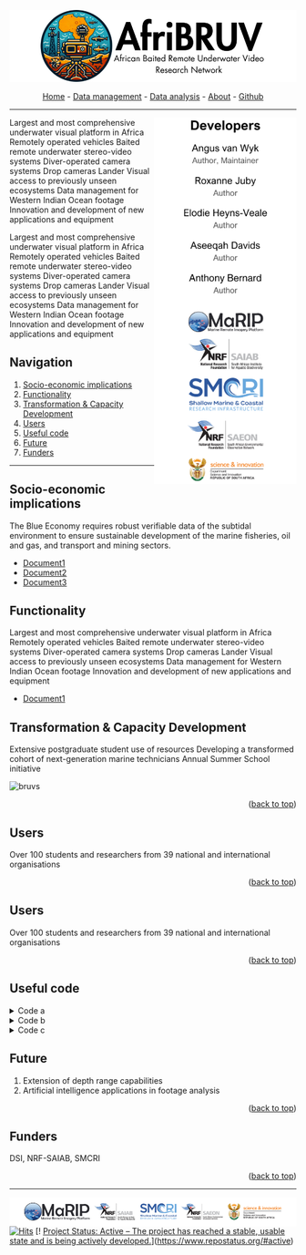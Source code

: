 <a name="readme-top"></a>


![Mar-RIP](/assets/img/afribruv_250.png)

<!--
<a href="https://aimeos.org/">
    <img src="/assets/img/afribruv.png" alt="Logo" title="afribruv" align="center" height="300" />
</a>
-->


<div align="center">
<a href="https://afribruv.github.io/">Home</a> - 
<a href="https://afribruv.github.io/about/">Data management</a> - 
<a href="https://afribruv.github.io/about/">Data analysis</a> - 
<a href="https://afribruv.github.io/about/">About</a> - 
<a href="https://github.com/AfriBRUV/afribruv.github.io">Github</a>
</div>

---

<img align="right" alt="GIF" src="/assets/img/developers_2.png" width="250" />

Largest and most comprehensive underwater visual platform in Africa
Remotely operated vehicles
Baited remote underwater stereo-video systems
Diver-operated camera systems
Drop cameras
Lander
Visual access to previously unseen ecosystems
Data management for Western Indian Ocean footage
Innovation and development of new applications and equipment

Largest and most comprehensive underwater visual platform in Africa
Remotely operated vehicles
Baited remote underwater stereo-video systems
Diver-operated camera systems
Drop cameras
Lander
Visual access to previously unseen ecosystems
Data management for Western Indian Ocean footage
Innovation and development of new applications and equipment


## Navigation 

1. [Socio-economic implications](https://nrf-saiab-marip.github.io/#socio-economic-implications)
2. [Functionality](https://nrf-saiab-marip.github.io/#functionality)
3. [Transformation & Capacity Development](https://nrf-saiab-marip.github.io/#transformation--capacity-development)
4. [Users](https://nrf-saiab-marip.github.io/#users)
5. [Useful code](https://nrf-saiab-marip.github.io/#useful-code)
6. [Future](https://nrf-saiab-marip.github.io/#future)
7. [Funders](https://nrf-saiab-marip.github.io/#funders)

***

## Socio-economic implications
The Blue Economy requires robust verifiable data of the subtidal environment to ensure sustainable development of the marine fisheries, oil and gas, and transport and mining sectors.

- [Document1](https://github.com/GlobalArchiveManual/CheckEM/blob/d080bfcdda1462d5d5838a217f45ebf07656aba4/Manuals/CheckEM_user_guide.pdf)
- [Document2](https://github.com/GlobalArchiveManual/CheckEM/blob/d080bfcdda1462d5d5838a217f45ebf07656aba4/Manuals/CheckEM_user_guide.pdf)
- [Document3](https://github.com/GlobalArchiveManual/CheckEM/blob/d080bfcdda1462d5d5838a217f45ebf07656aba4/Manuals/CheckEM_user_guide.pdf)


## Functionality
Largest and most comprehensive underwater visual platform in Africa
Remotely operated vehicles
Baited remote underwater stereo-video systems
Diver-operated camera systems
Drop cameras
Lander
Visual access to previously unseen ecosystems
Data management for Western Indian Ocean footage
Innovation and development of new applications and equipment
    
- [Document1](https://github.com/GlobalArchiveManual/CheckEM/blob/d080bfcdda1462d5d5838a217f45ebf07656aba4/Manuals/CheckEM_user_guide.pdf)

## Transformation & Capacity Development
Extensive postgraduate student use of resources
Developing a transformed cohort of next-generation marine technicians
Annual Summer School initiative

![bruvs](/assets/img/bruvs_infographic.png)

<p align="right">(<a href="#readme-top">back to top</a>)</p>

## Users
Over 100 students and researchers from 39 national and international organisations

<p align="right">(<a href="#readme-top">back to top</a>)</p>

## Users

Over 100 students and researchers from 39 national and international organisations

<p align="right">(<a href="#readme-top">back to top</a>)</p>

## Useful code

<details>
<summary>Code a</summary>
<pre>
    {
  "firstName": "John",
  "lastName": "Smith",
  "age": 25
}
</pre>
</details>

<details>
<summary>Code b</summary>
<pre>
    {
  "firstName": "John",
  "lastName": "Smith",
  "age": 25
}
</pre>
</details>

<details>
<summary>Code c</summary>
<pre>
    {
  "firstName": "John",
  "lastName": "Smith",
  "age": 25
}
</pre>
</details>

## Future

1. Extension of depth range capabilities
2. Artificial intelligence applications in footage analysis 

<p align="right">(<a href="#readme-top">back to top</a>)</p>

## Funders
DSI, NRF-SAIAB, SMCRI

<p align="right">(<a href="#readme-top">back to top</a>)</p>

---
<img align="left" alt="GIF" src="/assets/img/afribruv_footer_2.png"/>



[![Hits](https://hits.seeyoufarm.com/api/count/incr/badge.svg?url=https%3A%2F%2Fafribruv.github.io&count_bg=%2379C83D&title_bg=%23555555&icon=&icon_color=%23E7E7E7&title=Page+views&edge_flat=false)](https://hits.seeyoufarm.com) [!
[Project Status: Active – The project has reached a stable, usable state and is being actively developed.](https://www.repostatus.org/badges/latest/active.svg)](https://www.repostatus.org/#active)



<!--
<img src="/assets/img/Footer.png" alt="Footer" title="footer" align="center"/>
-->

